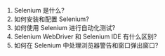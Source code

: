 

1. Selenium 是什么?
2. 如何安装和配置 Selenium?
3. 如何使用 Selenium 进行自动化测试?
4. Selenium WebDriver 和 Selenium IDE 有什么区别?
5. 如何在 Selenium 中处理浏览器警告和窗口弹出窗口?